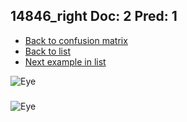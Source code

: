 ## 14846_right Doc: 2 Pred: 1
- [Back to confusion matrix](https://github.com/juliandewit/kaggle_retinopathy/blob/master/matrix.md)
- [Back to list](https://github.com/juliandewit/kaggle_retinopathy/blob/master/lists/21/list.md)
- [Next example in list](https://github.com/juliandewit/kaggle_retinopathy/blob/master/lists/21/14/14850_left.md)

![Eye](https://retinopaty.blob.core.windows.net/size1024/14846_right_2.jpeg)

### 

![Eye]()
